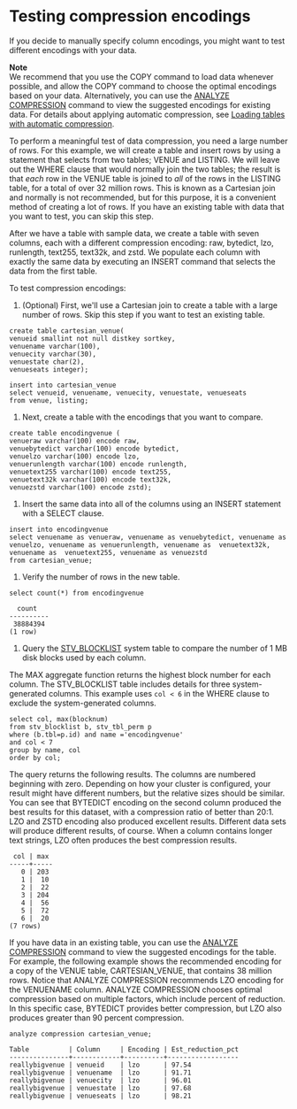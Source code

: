 # Testing compression encodings<a name="t_Verifying_data_compression"></a>

If you decide to manually specify column encodings, you might want to test different encodings with your data\.

**Note**  
We recommend that you use the COPY command to load data whenever possible, and allow the COPY command to choose the optimal encodings based on your data\. Alternatively, you can use the [ANALYZE COMPRESSION](r_ANALYZE_COMPRESSION.md) command to view the suggested encodings for existing data\. For details about applying automatic compression, see [Loading tables with automatic compression](c_Loading_tables_auto_compress.md)\.

To perform a meaningful test of data compression, you need a large number of rows\. For this example, we will create a table and insert rows by using a statement that selects from two tables; VENUE and LISTING\. We will leave out the WHERE clause that would normally join the two tables; the result is that *each* row in the VENUE table is joined to *all* of the rows in the LISTING table, for a total of over 32 million rows\. This is known as a Cartesian join and normally is not recommended, but for this purpose, it is a convenient method of creating a lot of rows\. If you have an existing table with data that you want to test, you can skip this step\.

After we have a table with sample data, we create a table with seven columns, each with a different compression encoding: raw, bytedict, lzo, runlength, text255, text32k, and zstd\. We populate each column with exactly the same data by executing an INSERT command that selects the data from the first table\.

To test compression encodings:

1.  \(Optional\) First, we'll use a Cartesian join to create a table with a large number of rows\. Skip this step if you want to test an existing table\. 

   ```
   create table cartesian_venue(
   venueid smallint not null distkey sortkey,
   venuename varchar(100),
   venuecity varchar(30),
   venuestate char(2),
   venueseats integer);
   
   insert into cartesian_venue
   select venueid, venuename, venuecity, venuestate, venueseats
   from venue, listing;
   ```

1.  Next, create a table with the encodings that you want to compare\.  

   ```
   create table encodingvenue (
   venueraw varchar(100) encode raw,
   venuebytedict varchar(100) encode bytedict,
   venuelzo varchar(100) encode lzo,
   venuerunlength varchar(100) encode runlength,
   venuetext255 varchar(100) encode text255,
   venuetext32k varchar(100) encode text32k,
   venuezstd varchar(100) encode zstd);
   ```

1.  Insert the same data into all of the columns using an INSERT statement with a SELECT clause\. 

   ```
   insert into encodingvenue
   select venuename as venueraw, venuename as venuebytedict, venuename as venuelzo, venuename as venuerunlength, venuename as  venuetext32k, venuename as  venuetext255, venuename as venuezstd
   from cartesian_venue;
   ```

1.  Verify the number of rows in the new table\. 

   ```
   select count(*) from encodingvenue
   
     count
   ----------
    38884394
   (1 row)
   ```

1.  Query the [STV\_BLOCKLIST](r_STV_BLOCKLIST.md) system table to compare the number of 1 MB disk blocks used by each column\.  

   The MAX aggregate function returns the highest block number for each column\. The STV\_BLOCKLIST table includes details for three system\-generated columns\. This example uses `col < 6` in the WHERE clause to exclude the system\-generated columns\. 

   ```
   select col, max(blocknum)
   from stv_blocklist b, stv_tbl_perm p
   where (b.tbl=p.id) and name ='encodingvenue'
   and col < 7
   group by name, col
   order by col;
   ```

   The query returns the following results\. The columns are numbered beginning with zero\. Depending on how your cluster is configured, your result might have different numbers, but the relative sizes should be similar\. You can see that BYTEDICT encoding on the second column produced the best results for this dataset, with a compression ratio of better than 20:1\. LZO and ZSTD encoding also produced excellent results\. Different data sets will produce different results, of course\. When a column contains longer text strings, LZO often produces the best compression results\.

   ```
    col | max
   -----+-----
      0 | 203
      1 |  10
      2 |  22
      3 | 204
      4 |  56
      5 |  72
      6 |  20
   (7 rows)
   ```

If you have data in an existing table, you can use the [ANALYZE COMPRESSION](r_ANALYZE_COMPRESSION.md) command to view the suggested encodings for the table\. For example, the following example shows the recommended encoding for a copy of the VENUE table, CARTESIAN\_VENUE, that contains 38 million rows\. Notice that ANALYZE COMPRESSION recommends LZO encoding for the VENUENAME column\. ANALYZE COMPRESSION chooses optimal compression based on multiple factors, which include percent of reduction\. In this specific case, BYTEDICT provides better compression, but LZO also produces greater than 90 percent compression\. 

```
analyze compression cartesian_venue;

Table          | Column     | Encoding | Est_reduction_pct
---------------+------------+----------+------------------
reallybigvenue | venueid    | lzo      | 97.54            
reallybigvenue | venuename  | lzo      | 91.71            
reallybigvenue | venuecity  | lzo      | 96.01            
reallybigvenue | venuestate | lzo      | 97.68            
reallybigvenue | venueseats | lzo      | 98.21
```